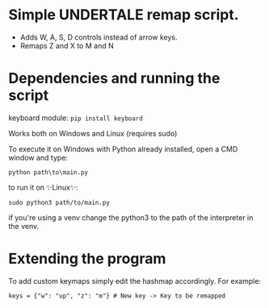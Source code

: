 # Simple UNDERTALE remap script.

- Adds W, A, S, D controls instead of arrow keys.
- Remaps Z and X to M and N

# Dependencies and running the script
keyboard module: `pip install keyboard`

Works both on Windows and Linux (requires sudo)

To execute it on Windows with Python already installed, open a CMD window and type:

`python path\to\main.py`

to run it on ✨Linux✨:

`sudo python3 path/to/main.py`

if you're using a venv change the python3 to the path of the interpreter in the venv.

# Extending the program

To add custom keymaps simply edit the hashmap accordingly.
For example:

`keys = {"w": "up", "z": "m"} # New key -> Key to be remapped`
